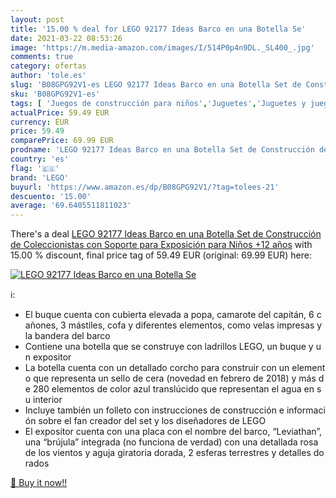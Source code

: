 ```yaml
---
layout: post
title: '15.00 % deal for LEGO 92177 Ideas Barco en una Botella Se'
date: 2021-03-22 08:53:26
image: 'https://m.media-amazon.com/images/I/514P0p4n9DL._SL400_.jpg'
comments: true
category: ofertas
author: 'tole.es'
slug: 'B08GPG92V1-es LEGO 92177 Ideas Barco en una Botella Set de Construcción...'
sku: 'B08GPG92V1-es'
tags: [ 'Juegos de construcción para niños','Juguetes','Juguetes y juegos','lego', ]
actualPrice: 59.49 EUR
currency: EUR
price: 59.49
comparePrice: 69.99 EUR
prodname: 'LEGO 92177 Ideas Barco en una Botella Set de Construcción de Coleccionistas con Soporte para Exposición para Niños +12 años'
country: 'es'
flag: '🇪🇸'
brand: 'LEGO'
buyurl: 'https://www.amazon.es/dp/B08GPG92V1/?tag=tolees-21'
descuento: '15.00'
average: '69.6405511811023'
---
```


There's a deal [LEGO 92177 Ideas Barco en una Botella Set de Construcción de Coleccionistas con Soporte para Exposición para Niños +12 años](https://www.amazon.es/dp/B08GPG92V1/?tag=tolees-21)  with  15.00 % discount, final price tag of  59.49 EUR (original: 69.99 EUR) here:

[![LEGO 92177 Ideas Barco en una Botella Se](https://m.media-amazon.com/images/I/514P0p4n9DL._SL400_.jpg)](https://www.amazon.es/dp/B08GPG92V1/?tag=tolees-21)

ℹ️:

- El buque cuenta con cubierta elevada a popa, camarote del capitán, 6 cañones, 3 mástiles, cofa y diferentes elementos, como velas impresas y la bandera del barco
- Contiene una botella que se construye con ladrillos LEGO, un buque y un expositor
- La botella cuenta con un detallado corcho para construir con un elemento que representa un sello de cera (novedad en febrero de 2018) y más de 280 elementos de color azul translúcido que representan el agua en su interior
- Incluye también un folleto con instrucciones de construcción e información sobre el fan creador del set y los diseñadores de LEGO
- El expositor cuenta con una placa con el nombre del barco, “Leviathan”, una “brújula” integrada (no funciona de verdad) con una detallada rosa de los vientos y aguja giratoria dorada, 2 esferas terrestres y detalles dorados

[🛒 Buy it now!!](https://www.amazon.es/dp/B08GPG92V1/?tag=tolees-21)

